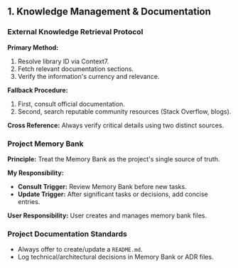 ## 1. Knowledge Management & Documentation

### External Knowledge Retrieval Protocol

**Primary Method:**

1. Resolve library ID via Context7.
2. Fetch relevant documentation sections.
3. Verify the information's currency and relevance.

**Fallback Procedure:**

1. First, consult official documentation.
2. Second, search reputable community resources (Stack Overflow, blogs).

**Cross Reference:**
Always verify critical details using two distinct sources.

### Project Memory Bank

**Principle:**
Treat the Memory Bank as the project's single source of truth.

**My Responsibility:**

* **Consult Trigger:** Review Memory Bank before new tasks.
* **Update Trigger:** After significant tasks or decisions, add concise entries.

**User Responsibility:**
User creates and manages memory bank files.

### Project Documentation Standards

* Always offer to create/update a `README.md`.
* Log technical/architectural decisions in Memory Bank or ADR files.
